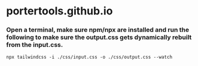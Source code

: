 # portertools.github.io

### Open a terminal, make sure npm/npx are installed and run the following to make sure the output.css gets dynamically rebuilt from the input.css.

`npx tailwindcss -i ./css/input.css -o ./css/output.css --watch`
